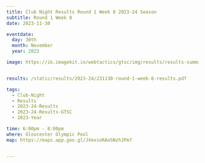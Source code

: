 ```yaml
---
title: Club Night Results Round 1 Week 8 2023-24 Season
subtitle: Round 1 Week 8
date: 2023-11-30

eventdate:
  day: 30th
  month: November
  year: 2023

image: https://ik.imagekit.io/webtactics/gtsc/img/results/results-summary-8.jpg


results: /static/results/2023-24/231130-round-1-week-8-results.pdf

tags:
  - Club-Night
  - Results
  - 2023-24-Results
  - 2023-24-Results-GTSC
  - 2023-Year

time: 6:00pm - 8:00pm
where: Gloucester Olympic Pool
map: https://maps.app.goo.gl/JXexsoRAoSNzhJPm7


---
```





